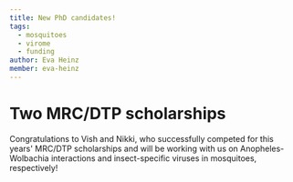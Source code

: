 ```yaml
---
title: New PhD candidates!
tags:
  - mosquitoes
  - virome
  - funding
author: Eva Heinz
member: eva-heinz
---
```


# Two MRC/DTP scholarships

Congratulations to Vish and Nikki, who successfully competed for this years' MRC/DTP scholarships and will be working with us on Anopheles-Wolbachia interactions and insect-specific viruses in mosquitoes, respectively!

